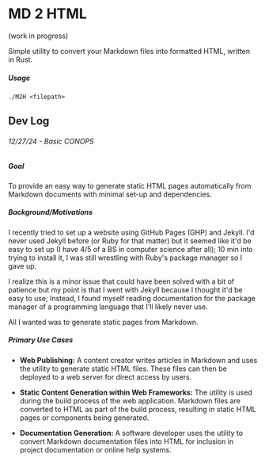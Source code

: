 # MD 2 HTML
(work in progress) 

Simple utility to convert your Markdown files into formatted HTML, written in Rust. 

##### Usage
```
./M2H <filepath>
```

## Dev Log
###### 12/27/24 - Basic CONOPS
##### Goal
To provide an easy way to generate static HTML pages automatically from Markdown documents with minimal set-up and dependencies.

##### Background/Motivations
I recently tried to set up a website using GitHub Pages (GHP) and Jekyll. I'd never used Jekyll before (or Ruby for that matter) but it seemed like it'd be easy to set up (I have 4/5 of a BS in computer science after all); 10 min into trying to install it, I was still wrestling with Ruby's package manager so I gave up. 

I realize this is a minor issue that could have been solved with a bit of patience but my point is that I went with Jekyll because I thought it'd be easy to use; Instead, I found myself reading documentation for the package manager of a programming language that I'll likely never use.

All I wanted was to generate static pages from Markdown.

##### Primary Use Cases
*   **Web Publishing:** A content creator writes articles in Markdown and uses the utility to generate static HTML files. These files can then be deployed to a web server for direct access by users. 

*   **Static Content Generation within Web Frameworks:** The utility is used during the build process of the web application. Markdown files are converted to HTML as part of the build process, resulting in static HTML pages or components being generated.

*   **Documentation Generation:** A software developer uses the utility to convert Markdown documentation files into HTML for inclusion in project documentation or online help systems.


